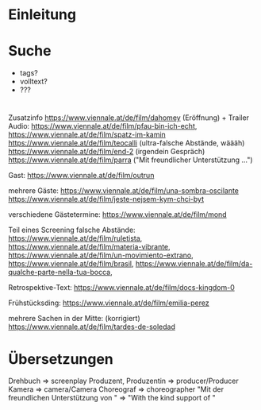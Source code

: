 

# Einleitung

# Suche 
 - tags? 
 - volltext? 
 - ??? 

#


# 

Zusatzinfo 
https://www.viennale.at/de/film/dahomey (Eröffnung) + Trailer 
Audio: https://www.viennale.at/de/film/pfau-bin-ich-echt, https://www.viennale.at/de/film/spatz-im-kamin 
https://www.viennale.at/de/film/teocalli (ultra-falsche Abstände, wäääh)
https://www.viennale.at/de/film/end-2 (irgendein Gespräch)
https://www.viennale.at/de/film/parra ("Mit freundlicher Unterstützung ...")

Gast: 
https://www.viennale.at/de/film/outrun

mehrere Gäste: 
https://www.viennale.at/de/film/una-sombra-oscilante
https://www.viennale.at/de/film/jeste-nejsem-kym-chci-byt

verschiedene Gästetermine: 
https://www.viennale.at/de/film/mond 

Teil eines Screening
falsche Abstände: https://www.viennale.at/de/film/ruletista, https://www.viennale.at/de/film/materia-vibrante, https://www.viennale.at/de/film/un-movimiento-extrano, https://www.viennale.at/de/film/brasil, https://www.viennale.at/de/film/da-qualche-parte-nella-tua-bocca,     

Retrospektive-Text: 
https://www.viennale.at/de/film/docs-kingdom-0 

Frühstücksding: https://www.viennale.at/de/film/emilia-perez 

mehrere Sachen in der Mitte: (korrigiert)
https://www.viennale.at/de/film/tardes-de-soledad 


# Übersetzungen 
Drehbuch => screenplay 
Produzent, Produzentin => producer/Producer
Kamera => camera/Camera
Choreograf => choreographer
"Mit der freundlichen Unterstützung von " => "With the kind support of "